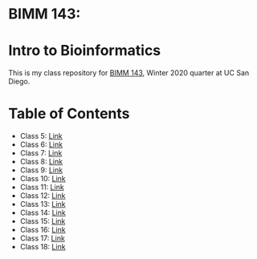 # BIMM 143: 
# Intro to Bioinformatics

This is my class repository for [BIMM 143](https://bioboot.github.io/bimm143_W20/), Winter 2020 quarter at UC San Diego.

# Table of Contents
- Class 5: [Link](http://wikipedia.org/)
- Class 6: [Link](url)
- Class 7: [Link](url)
- Class 8: [Link](url)
- Class 9: [Link](url)
- Class 10: [Link](url)
- Class 11: [Link](url)
- Class 12: [Link](url)
- Class 13: [Link](url)
- Class 14: [Link](url)
- Class 15: [Link](url)
- Class 16: [Link](url)
- Class 17: [Link](url)
- Class 18: [Link](url)

###
